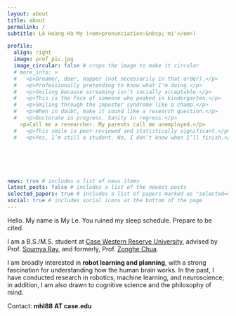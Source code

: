 ```yaml
---
layout: about
title: about
permalink: /
subtitle: Lê Hoàng Hà My (<em>pronunciation:&nbsp;'mi'</em>)

profile:
  align: right
  image: prof_pic.jpg
  image_circular: false # crops the image to make it circular
  # more_info: >
  #   <p>Dreamer, doer, napper (not necessarily in that order).</p>
  #   <p>Professionally pretending to know what I'm doing.</p>
  #   <p>Smiling because screaming isn’t socially acceptable.</p>
  #   <p>This is the face of someone who peaked in kindergarten.</p>
  #   <p>Smiling through the imposter syndrome like a champ.</p>
  #   <p>When in doubt, make it sound like a research question.</p>
  #   <p>Doctorate in progress. Sanity in regress.</p>
    <p>Call me a researcher. My parents call me unemployed.</p>
  #   <p>This smile is peer-reviewed and statistically significant.</p>
  #   <p>Yes, I’m still a student. No, I don’t know when I’ll finish.</p>






news: true # includes a list of news items
latest_posts: false # includes a list of the newest posts
selected_papers: true # includes a list of papers marked as "selected={true}"
social: true # includes social icons at the bottom of the page
---
```


Hello. My name is My Le. You ruined my sleep schedule. Prepare to be cited.

I am a B.S./M.S. student at [Case Western Reserve University](https://case.edu/), advised by Prof. [Soumya Ray](https://scholar.google.com/citations?user=T3Wxu_AAAAAJ&hl=en), and formerly, Prof. [Zonghe Chua](https://zonghe-chua.github.io/).

I am broadly interested in **robot learning and planning**, with a strong fascination for understanding how the human brain works. In the past, I have conducted research in robotics, machine learning, and neuroscience; in addition, I am also drawn to cognitive science and the philosophy of mind.

Contact: **mhl88 AT case.edu**